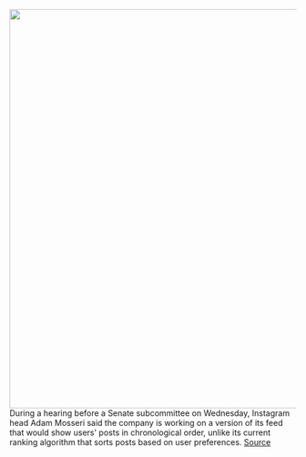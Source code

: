 <img src='https://cdn.vox-cdn.com/thumbor/U_gC_fBtUOFVXTB3UROIkvnYFTs=/0x0:2040x1360/1200x800/filters:focal(857x517:1183x843)/cdn.vox-cdn.com/uploads/chorus_image/image/70246746/acastro_190919_1777_instagram_0002.0.0.png' width='700px' /><br/>
During a hearing before a Senate subcommittee on Wednesday, Instagram head Adam Mosseri said the company is working on a version of its feed that would show users' posts in chronological order, unlike its current ranking algorithm that sorts posts based on user preferences.
<a href='https://www.theverge.com/2021/12/8/22824609/instagram-chronological-feed-adam-mosseri'> Source <a/>